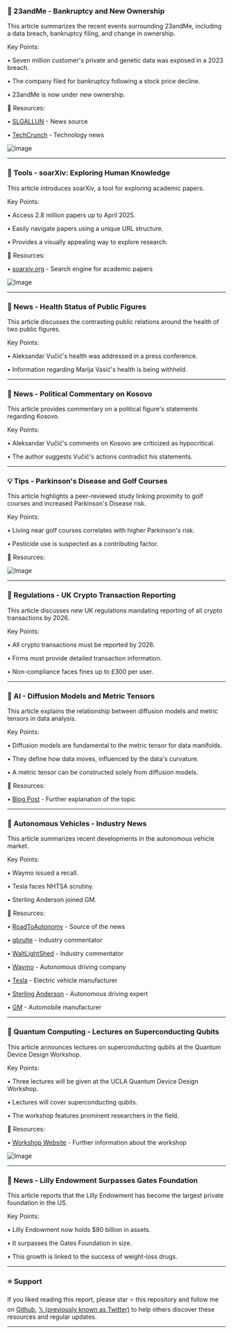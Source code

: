 ### 📰 23andMe - Bankruptcy and New Ownership

This article summarizes the recent events surrounding 23andMe, including a data breach, bankruptcy filing, and change in ownership.

Key Points:

• Seven million customer's private and genetic data was exposed in a 2023 breach.


• The company filed for bankruptcy following a stock price decline.


• 23andMe is now under new ownership.



🔗 Resources:

• [SLGALLUN](https://x.com/SLGALLUN) -  News source


• [TechCrunch](https://x.com/TechCrunch) -  Technology news


![Image](https://pbs.twimg.com/media/GrVmjTkXYAAoqrx?format=jpg&name=small)


---
### 🚀 Tools - soarXiv: Exploring Human Knowledge

This article introduces soarXiv, a tool for exploring academic papers.

Key Points:

•  Access 2.8 million papers up to April 2025.


•  Easily navigate papers using a unique URL structure.


•  Provides a visually appealing way to explore research.



🔗 Resources:

• [soarxiv.org](soarxiv.org) - Search engine for academic papers


![Image](https://pbs.twimg.com/amplify_video_thumb/1924130397312475136/img/e77gYHOLOFaKUI8J.jpg)


---
### 📰  News - Health Status of Public Figures

This article discusses the contrasting public relations around the health of two public figures.

Key Points:

•  Aleksandar Vučić's health was addressed in a press conference.


• Information regarding Marija Vasić's health is being withheld.



---
### 📰 News -  Political Commentary on Kosovo

This article provides commentary on a political figure's statements regarding Kosovo.

Key Points:

•  Aleksandar Vučić's comments on Kosovo are criticized as hypocritical.


•  The author suggests Vučić's actions contradict his statements.


---
### 💡 Tips -  Parkinson's Disease and Golf Courses

This article highlights a peer-reviewed study linking proximity to golf courses and increased Parkinson's Disease risk.

Key Points:

•  Living near golf courses correlates with higher Parkinson's risk.


•  Pesticide use is suspected as a contributing factor.



🔗 Resources:

![Image](https://pbs.twimg.com/media/GrKuq6ZX0AARauq?format=jpg&name=small)


---
### 🤖 Regulations - UK Crypto Transaction Reporting

This article discusses new UK regulations mandating reporting of all crypto transactions by 2026.

Key Points:

•  All crypto transactions must be reported by 2026.


•  Firms must provide detailed transaction information.


•  Non-compliance faces fines up to £300 per user.


---
### 🤖  AI - Diffusion Models and Metric Tensors

This article explains the relationship between diffusion models and metric tensors in data analysis.

Key Points:

• Diffusion models are fundamental to the metric tensor for data manifolds.


• They define how data moves, influenced by the data's curvature.


• A metric tensor can be constructed solely from diffusion models.



🔗 Resources:

• [Blog Post](https://blog.christianperone.com/2024/11/the-geometry-of-data-part-ii/…) - Further explanation of the topic


---
### 🤖  Autonomous Vehicles - Industry News

This article summarizes recent developments in the autonomous vehicle market.

Key Points:

• Waymo issued a recall.


• Tesla faces NHTSA scrutiny.


• Sterling Anderson joined GM.



🔗 Resources:

• [RoadToAutonomy](https://x.com/RoadToAutonomy) - Source of the news


• [gbrulte](https://x.com/gbrulte) - Industry commentator


• [WaltLightShed](https://x.com/WaltLightShed) - Industry commentator


• [Waymo](https://x.com/Waymo) - Autonomous driving company


• [Tesla](https://x.com/Tesla) - Electric vehicle manufacturer


• [Sterling Anderson](https://x.com/sterling_a) - Autonomous driving expert


• [GM](https://x.com/GM) -  Automobile manufacturer


---
### 🤖  Quantum Computing - Lectures on Superconducting Qubits

This article announces lectures on superconducting qubits at the Quantum Device Design Workshop.

Key Points:

•  Three lectures will be given at the UCLA Quantum Device Design Workshop.


•  Lectures will cover superconducting qubits.


•  The workshop features prominent researchers in the field.



🔗 Resources:

• [Workshop Website](https://qdw-ucla.squarespace.com) -  Further information about the workshop


![Image](https://pbs.twimg.com/media/GrHczO7XQAAxdoM?format=jpg&name=small)


---
### 📰 News - Lilly Endowment Surpasses Gates Foundation

This article reports that the Lilly Endowment has become the largest private foundation in the US.

Key Points:

•  Lilly Endowment now holds $80 billion in assets.


•  It surpasses the Gates Foundation in size.


•  This growth is linked to the success of weight-loss drugs.


---

### ⭐️ Support

If you liked reading this report, please star ⭐️ this repository and follow me on [Github](https://github.com/Drix10), [𝕏 (previously known as Twitter)](https://x.com/DRIX_10_) to help others discover these resources and regular updates.

---